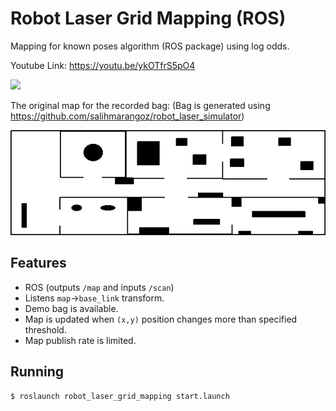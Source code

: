 # Robot Laser Grid Mapping (ROS)

Mapping for known poses algorithm (ROS package) using log odds. 

Youtube Link: https://youtu.be/ykOTfrS5pO4

[![](https://img.youtube.com/vi/ykOTfrS5pO4/0.jpg)](https://youtu.be/ykOTfrS5pO4)

The original map for the recorded bag: (Bag is generated using https://github.com/salihmarangoz/robot_laser_simulator)

![](map.png)

## Features

- ROS (outputs `/map` and inputs `/scan`)
- Listens `map`->`base_link` transform.
- Demo bag is available.
- Map is updated when `(x,y)` position changes more than specified threshold.
- Map publish rate is limited.

## Running

```bash
$ roslaunch robot_laser_grid_mapping start.launch
```

